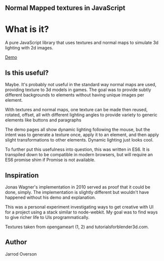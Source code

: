 Normal Mapped textures in JavaScript
------------------------------------
# What is it?
A pure JavaScript library that uses textures and normal maps to simulate 3d lighting with 2d images.

[Demo](http://jsoverson.github.io/texture.js/demo/)

## Is this useful?
Maybe. It's probably not useful in the standard way normal maps are used, providing texture to 3d models in games. The goal was to provide subtly different backgrounds to elements without having unique images per element.

With textures and normal maps, one texture can be made then reused, rotated, offset, all with different lighting angles to provide variety to generic elements like buttons and paragraphs

The demo pages all show dynamic lighting following the mouse, but the intent was to generate a texture once, apply it to an element, and then apply slight transformations to other elements. Dynamic lighting just looks cool.

To further put this usefulness into question, this was written in ES6. It is transpiled down to be compatible in modern browsers, but will require an ES6 promise shim if Promise is not available.

## Inspiration
Jonas Wagner's implementation in 2010 served as proof that it could be done, simply. The implementation is slightly different but wouldn't have happened without his demo and explanation.

This was a personal experiment investigating ways to get creative with UI for a project using a stack similar to node-webkit. My goal was to find ways to give richer life to UIs programmatically.

Textures taken from opengameart (1, 2) and tutorialsforblender3d.com.

## Author
Jarrod Overson
